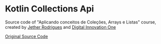 # Kotlin Collections Api

Source code of "Aplicando conceitos de Coleções, Arrays e Listas" course, created by [Jether Rodrigues](https://github.com/jether2011) and [Digital Innovation One](https://web.dio.me)

[Original Source Code](https://github.com/jether2011/digitalinnovation/tree/main/api-collections)
